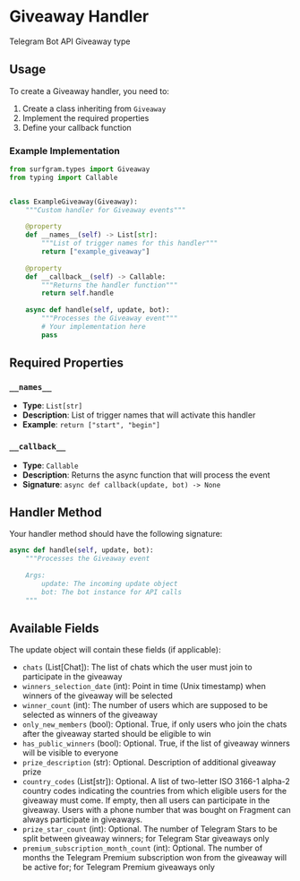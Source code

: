 # Giveaway Handler

Telegram Bot API Giveaway type

## Usage

To create a Giveaway handler, you need to:

1. Create a class inheriting from `Giveaway`
2. Implement the required properties
3. Define your callback function

### Example Implementation

```python
from surfgram.types import Giveaway
from typing import Callable


class ExampleGiveaway(Giveaway):
    """Custom handler for Giveaway events"""
    
    @property
    def __names__(self) -> List[str]:
        """List of trigger names for this handler"""
        return ["example_giveaway"]
    
    @property
    def __callback__(self) -> Callable:
        """Returns the handler function"""
        return self.handle
    
    async def handle(self, update, bot):
        """Processes the Giveaway event"""
        # Your implementation here
        pass
```

## Required Properties

### `__names__`
- **Type**: `List[str]`
- **Description**: List of trigger names that will activate this handler
- **Example**: `return ["start", "begin"]`

### `__callback__`
- **Type**: `Callable`
- **Description**: Returns the async function that will process the event
- **Signature**: `async def callback(update, bot) -> None`

## Handler Method

Your handler method should have the following signature:

```python
async def handle(self, update, bot):
    """Processes the Giveaway event
    
    Args:
        update: The incoming update object
        bot: The bot instance for API calls
    """
```

## Available Fields

The update object will contain these fields (if applicable):

- `chats` (List[Chat]): The list of chats which the user must join to participate in the giveaway
- `winners_selection_date` (int): Point in time (Unix timestamp) when winners of the giveaway will be selected
- `winner_count` (int): The number of users which are supposed to be selected as winners of the giveaway
- `only_new_members` (bool): Optional. True, if only users who join the chats after the giveaway started should be eligible to win
- `has_public_winners` (bool): Optional. True, if the list of giveaway winners will be visible to everyone
- `prize_description` (str): Optional. Description of additional giveaway prize
- `country_codes` (List[str]): Optional. A list of two-letter ISO 3166-1 alpha-2 country codes indicating the countries from which eligible users for the giveaway must come. If empty, then all users can participate in the giveaway. Users with a phone number that was bought on Fragment can always participate in giveaways.
- `prize_star_count` (int): Optional. The number of Telegram Stars to be split between giveaway winners; for Telegram Star giveaways only
- `premium_subscription_month_count` (int): Optional. The number of months the Telegram Premium subscription won from the giveaway will be active for; for Telegram Premium giveaways only
